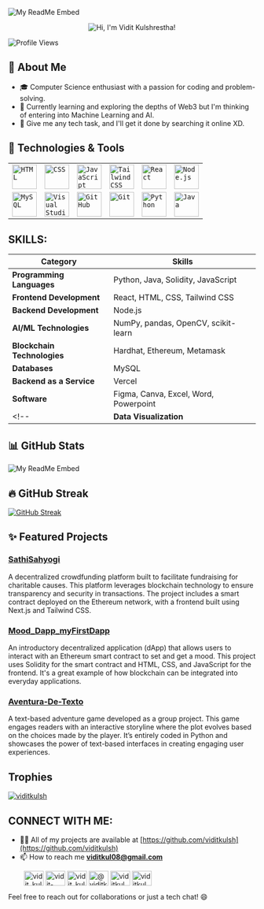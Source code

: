 ![My ReadMe Embed](https://myreadme.vercel.app/api/embed/ViditKulshrestha?panels=userwelcome)
<p align="center">
  <img src="https://readme-typing-svg.demolab.com/?lines=Hey There!; Welcome to my profile.;Let's connect and build together!; &font=Fira%20Code&center=true&width=400&height=50&duration=4000&pause=500" alt="Hi, I'm Vidit Kulshrestha!">
</p>

![Profile Views](https://komarev.com/ghpvc/?username=viditkulsh&style=flat-square)

## 🚀 About Me

- 🎓 Computer Science enthusiast with a passion for coding and problem-solving.
- 🌱 Currently learning and exploring the depths of Web3 but I'm thinking of entering into Machine Learning and AI.
- 💬 Give me any tech task, and I'll get it done by searching it online XD.


## 🔧 Technologies & Tools

<div align="center">
	<table>
		<tr>
			<td><code><img width="50" src="https://user-images.githubusercontent.com/25181517/192158954-f88b5814-d510-4564-b285-dff7d6400dad.png" alt="HTML" title="HTML"/></code></td>
			<td><code><img width="50" src="https://user-images.githubusercontent.com/25181517/183898674-75a4a1b1-f960-4ea9-abcb-637170a00a75.png" alt="CSS" title="CSS"/></code></td>
			<td><code><img width="50" src="https://user-images.githubusercontent.com/25181517/117447155-6a868a00-af3d-11eb-9cfe-245df15c9f3f.png" alt="JavaScript" title="JavaScript"/></code></td>
			<td><code><img width="50" src="https://user-images.githubusercontent.com/25181517/202896760-337261ed-ee92-4979-84c4-d4b829c7355d.png" alt="Tailwind CSS" title="Tailwind CSS"/></code></td>
			<td><code><img width="50" src="https://user-images.githubusercontent.com/25181517/183897015-94a058a6-b86e-4e42-a37f-bf92061753e5.png" alt="React" title="React"/></code></td>
			<td><code><img width="50" src="https://user-images.githubusercontent.com/25181517/183568594-85e280a7-0d7e-4d1a-9028-c8c2209e073c.png" alt="Node.js" title="Node.js"/></code></td>
		</tr>
		<tr>
			<td><code><img width="50" src="https://user-images.githubusercontent.com/25181517/183896128-ec99105a-ec1a-4d85-b08b-1aa1620b2046.png" alt="MySQL" title="MySQL"/></code></td>
			<td><code><img width="50" src="https://user-images.githubusercontent.com/25181517/192108891-d86b6220-e232-423a-bf5f-90903e6887c3.png" alt="Visual Studio Code" title="Visual Studio Code"/></code></td>
			<td><code><img width="50" src="https://user-images.githubusercontent.com/25181517/192108374-8da61ba1-99ec-41d7-80b8-fb2f7c0a4948.png" alt="GitHub" title="GitHub"/></code></td>
			<td><code><img width="50" src="https://user-images.githubusercontent.com/25181517/192108372-f71d70ac-7ae6-4c0d-8395-51d8870c2ef0.png" alt="Git" title="Git"/></code></td>
			<td><code><img width="50" src="https://user-images.githubusercontent.com/25181517/183423507-c056a6f9-1ba8-4312-a350-19bcbc5a8697.png" alt="Python" title="Python"/></code></td>
			<td><code><img width="50" src="https://user-images.githubusercontent.com/25181517/117201156-9a724800-adec-11eb-9a9d-3cd0f67da4bc.png" alt="Java" title="Java"/></code></td>
		</tr>
	</table>
</div>

## SKILLS:

| Category                     | Skills                                         |
|------------------------------|------------------------------------------------|
| **Programming Languages**    | Python, Java, Solidity, JavaScript 		|
| **Frontend Development**     | React, HTML, CSS, Tailwind CSS 		|
| **Backend Development**      | Node.js					|
| **AI/ML Technologies**       | NumPy, pandas, OpenCV, scikit-learn		|
| **Blockchain Technologies**  | Hardhat, Ethereum, Metamask 			|
| **Databases**                | MySQL						|
| **Backend as a Service**     | Vercel 					|
| **Software**                 | Figma, Canva, Excel, Word, Powerpoint 		| 
<!--| **Data Visualization**   | Looker, Chart.js, D3.js                    	|-->



## 📊 GitHub Stats

![My ReadMe Embed](https://myreadme.vercel.app/api/embed/viditkulsh?panels=userstatistics,toprepositories,toplanguages,commitgraph&theme=dark)


## 🔥 GitHub Streak

[![GitHub Streak](https://streak-stats.demolab.com?user=viditkulsh&theme=radical)](https://git.io/streak-stats)

## ✨ Featured Projects

### [SathiSahyogi](https://github.com/viditkulsh/SathiSahyogi)
A decentralized crowdfunding platform built to facilitate fundraising for charitable causes. This platform leverages blockchain technology to ensure transparency and security in transactions. The project includes a smart contract deployed on the Ethereum network, with a frontend built using Next.js and Tailwind CSS.

### [Mood_Dapp_myFirstDapp](https://github.com/viditkulsh/Mood_Dapp_myFirstDapp)
An introductory decentralized application (dApp) that allows users to interact with an Ethereum smart contract to set and get a mood. This project uses Solidity for the smart contract and HTML, CSS, and JavaScript for the frontend. It's a great example of how blockchain can be integrated into everyday applications.

### [Aventura-De-Texto](https://github.com/viditkulsh/Aventura-De-Texto)
A text-based adventure game developed as a group project. This game engages readers with an interactive storyline where the plot evolves based on the choices made by the player. It’s entirely coded in Python and showcases the power of text-based interfaces in creating engaging user experiences.


## Trophies
<p align="left"> <a href="https://github.com/ryo-ma/github-profile-trophy"><img src="https://github-profile-trophy.vercel.app/?username=viditkulsh" alt="viditkulsh" /></a> </p>

## CONNECT WITH ME:
- 👨‍💻 All of my projects are available at [https://github.com/viditkulsh](https://github.com/viditkulsh)
- 📫 How to reach me <a href="https://mail.google.com/mail/?view=cm&fs=1&to=viditkul08@gmail.com" target="_blank">**viditkul08@gmail.com**</a>

<p align="left">
  &emsp;&emsp;
  <a href="https://twitter.com/vidit_kulsh" target="_blank"><img align="center" src="https://raw.githubusercontent.com/rahuldkjain/github-profile-readme-generator/master/src/images/icons/Social/twitter.svg" alt="vidit_kulsh" height="30" width="40" /></a>
  <a href="https://linkedin.com/in/vidit-kulshrestha/" target="_blank"><img align="center" src="https://raw.githubusercontent.com/rahuldkjain/github-profile-readme-generator/master/src/images/icons/Social/linked-in-alt.svg" alt="vidit-kulshrestha/" height="30" width="40" /></a>
  <a href="https://instagram.com/vidit_kulshrestha" target="_blank"><img align="center" src="https://raw.githubusercontent.com/rahuldkjain/github-profile-readme-generator/master/src/images/icons/Social/instagram.svg" alt="vidit_kulshrestha" height="30" width="40" /></a>
  <a href="https://medium.com/@viditkul08" target="_blank"><img align="center" src="https://raw.githubusercontent.com/rahuldkjain/github-profile-readme-generator/master/src/images/icons/Social/medium.svg" alt="@viditkul08" height="30" width="40" /></a>
  <a href="https://www.codechef.com/users/viditkul08" target="_blank"><img align="center" src="https://cdn.jsdelivr.net/npm/simple-icons@3.1.0/icons/codechef.svg" alt="viditkul08" height="30" width="40" /></a>
  <a href="https://www.leetcode.com/viditkul08" target="_blank"><img align="center" src="https://raw.githubusercontent.com/rahuldkjain/github-profile-readme-generator/master/src/images/icons/Social/leet-code.svg" alt="viditkul08" height="30" width="40" /></a>
</p>

Feel free to reach out for collaborations or just a tech chat! 😄


